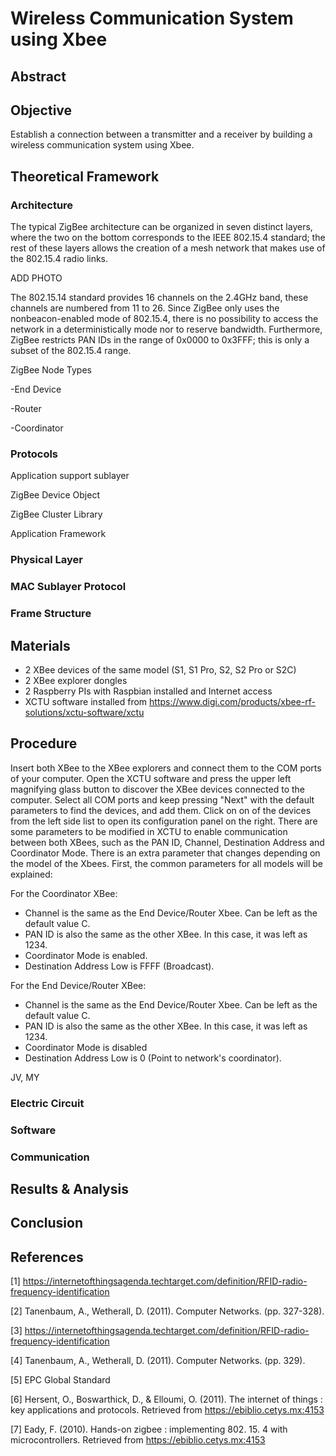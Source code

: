 # Wireless Communication System using Xbee
## Abstract

## Objective
Establish a connection between a transmitter and a receiver by building a wireless communication system using Xbee.

## Theoretical Framework

### Architecture
The typical ZigBee architecture can be organized in seven distinct layers, where the two on the bottom corresponds to the IEEE 802.15.4 standard; the rest of these layers allows the creation of a mesh network that makes use of the 802.15.4 radio links.

 ADD PHOTO

The 802.15.14 standard provides 16 channels on the 2.4GHz band, these channels are numbered from 11 to 26. Since ZigBee only uses the nonbeacon-enabled mode of 802.15.4, there is no possibility to access the network in a deterministically mode nor to reserve bandwidth. Furthermore, ZigBee restricts PAN IDs in the range of 0x0000 to 0x3FFF; this is only a subset of the 802.15.4 range.

ZigBee Node Types

-End Device 

-Router

-Coordinator

### Protocols

Application support sublayer

ZigBee Device Object

ZigBee Cluster Library

Application Framework

### Physical Layer


### MAC Sublayer Protocol

### Frame Structure

## Materials
* 2 XBee devices of the same model (S1, S1 Pro, S2, S2 Pro or S2C)
* 2 XBee explorer dongles
* 2 Raspberry PIs with Raspbian installed and Internet access
* XCTU software installed from https://www.digi.com/products/xbee-rf-solutions/xctu-software/xctu

## Procedure
Insert both XBee to the XBee explorers and connect them to the COM ports of your computer. Open the XCTU software and press the upper left magnifying glass button to discover the XBee devices connected to the computer. Select all COM ports and keep pressing "Next" with the default parameters to find the devices, and add them. Click on on of the devices from the left side list to open its configuration panel on the right. There are some parameters to be modified in XCTU to enable communication between both XBees, such as the PAN ID, Channel, Destination Address and Coordinator Mode. There is an extra parameter that changes depending on the model of the Xbees. First, the common parameters for all models will be explained:

For the Coordinator XBee:
* Channel is the same as the End Device/Router Xbee. Can be left as the default value C.
* PAN ID is also the same as the other XBee. In this case, it was left as 1234.
* Coordinator Mode is enabled.
* Destination Address Low is FFFF (Broadcast).

For the End Device/Router XBee:
* Channel is the same as the End Device/Router Xbee. Can be left as the default value C.
* PAN ID is also the same as the other XBee. In this case, it was left as 1234.
* Coordinator Mode is disabled
* Destination Address Low is 0 (Point to network's coordinator).

JV, MY


### Electric Circuit
### Software
### Communication

## Results & Analysis
## Conclusion
## References
[1] https://internetofthingsagenda.techtarget.com/definition/RFID-radio-frequency-identification

[2] Tanenbaum, A., Wetherall, D. (2011). Computer Networks. (pp. 327-328). 

[3] https://internetofthingsagenda.techtarget.com/definition/RFID-radio-frequency-identification

[4] Tanenbaum, A., Wetherall, D. (2011). Computer Networks. (pp. 329).

[5] EPC Global Standard

[6] Hersent, O., Boswarthick, D., & Elloumi, O. (2011). The internet of things : key applications and protocols. Retrieved from https://ebiblio.cetys.mx:4153

[7] Eady, F. (2010). Hands-on zigbee : implementing 802. 15. 4 with microcontrollers. Retrieved from https://ebiblio.cetys.mx:4153
